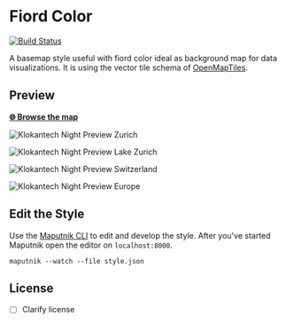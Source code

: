 # Fiord Color
[![Build Status](https://travis-ci.org/openmaptiles/fiord-color-gl-style.svg?branch=master)](https://travis-ci.org/openmaptiles/fiord-color-gl-style)

A basemap style useful with fiord color ideal as background map for data visualizations. It is using the vector tile
schema of [OpenMapTiles](https://github.com/openmaptiles/openmaptiles).

## Preview

**[:globe_with_meridians: Browse the map](https://openmaptiles.github.io/fiord-color-gl-style/)**

![Klokantech Night Preview Zurich](https://api.mapbox.com/styles/v1/openmaptiles/ciwgui3x5001w2pnvhc0c2wg0/static/8.540587,47.370555,14.08,0.00,0.00/600x400?access_token=pk.eyJ1Ijoib3Blbm1hcHRpbGVzIiwiYSI6ImNpdnY3eTJxZzAwMGMyb3BpdWJmajcxNzcifQ.hP1BxcxldIhakMcPSJLQ1Q)

![Klokantech Night Preview Lake Zurich](https://api.mapbox.com/styles/v1/openmaptiles/ciwgui3x5001w2pnvhc0c2wg0/static/8.619184,47.336203,9.07,0.00,0.00/600x400?access_token=pk.eyJ1Ijoib3Blbm1hcHRpbGVzIiwiYSI6ImNpdnY3eTJxZzAwMGMyb3BpdWJmajcxNzcifQ.hP1BxcxldIhakMcPSJLQ1Q)

![Klokantech Night Preview Switzerland](https://api.mapbox.com/styles/v1/openmaptiles/ciwgui3x5001w2pnvhc0c2wg0/static/8.243967,46.916315,6.21,0.00,0.00/600x400?access_token=pk.eyJ1Ijoib3Blbm1hcHRpbGVzIiwiYSI6ImNpdnY3eTJxZzAwMGMyb3BpdWJmajcxNzcifQ.hP1BxcxldIhakMcPSJLQ1Q)

![Klokantech Night Preview Europe](https://api.mapbox.com/styles/v1/openmaptiles/ciwgui3x5001w2pnvhc0c2wg0/static/10.987258,46.453150,3.02,0.00,0.00/600x400?access_token=pk.eyJ1Ijoib3Blbm1hcHRpbGVzIiwiYSI6ImNpdnY3eTJxZzAwMGMyb3BpdWJmajcxNzcifQ.hP1BxcxldIhakMcPSJLQ1Q)

## Edit the Style

Use the [Maputnik CLI](http://openmaptiles.org/docs/style/maputnik/) to edit and develop the style.
After you've started Maputnik open the editor on `localhost:8000`.

```
maputnik --watch --file style.json
```


## License

- [ ] Clarify license
